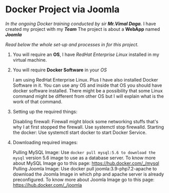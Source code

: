 # Docker Project via Joomla

*In the ongoing Docker training conducted by sir **Mr.Vimal Daga.***
I have created my project with my ***Team*** 
The project is about a **WebApp** named ***Joomla***

*Read below the whole set-up and processes in for this project.*

1. You will require an **OS**, I have *RedHat Enterprise Linux* installed in my virtual machine.
2. You will require **Docker Software** in your *OS* 

    I am using RedHat Enterprise Linux. Plus I have also installed Docker Software in it. You can use any OS and inside that OS you should have docker software installed. There might be a possibility that some Linux command might be different from other OS but I will explain what is the work of that command.

2. Setting up the required things:

    Disabling firewall:
        Firewall might block some networking stuffs that's why I at first stopped the firewall.
        Use systemctl stop firewalld.
    Starting the docker:
        Use systemctl start docker to start Docker Service.

3. Downloading required images:

    Pulling MySQL Image:
        Use `docker pull mysql:5.6 to download the mysql` version 5.6 image to use as a database server.
        To know more about MySQL Image go to this page: https://hub.docker.com/_/mysql
    Pulling Joomla Image:
        Use docker pull joomla:3.9-php7.2-apache to download the Joomla Image in which php and apache server is already preconfigured.
        To know more about Joomla Image go to this page: https://hub.docker.com/_/joomla
